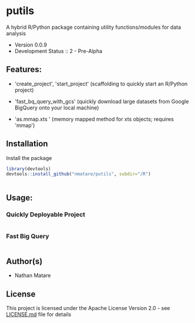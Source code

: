 # putils

A hybrid R/Python package containing utility functions/modules for data analysis

* Version 0.0.9
* Development Status :: 2 - Pre-Alpha

## Features:

  * 'create_project', 'start_project' 
  	(scaffolding to quickly start an R/Python project)

  * 'fast_bq_query_with_gcs' (quickly download large datasets from 
      Google BigQuery onto your local machine) 

  * 'as.mmap.xts ' (memory mapped method for xts objects; requires 'mmap')


## Installation

Install the package 

```R
library(devtools)
devtools::install_github("nmatare/putils", subdir="/R")
```

```Python 


```

## Usage:

### Quickly Deployable Project 

```R


```

### Fast Big Query 

```R


```

Author(s)
----
* Nathan Matare 

## License

This project is licensed under the Apache License Version 2.0 - see 
[LICENSE.md](https://github.com/nmatare/putils/blob/master/README.md) 
file for details

